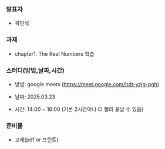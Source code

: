 ### **발표자**
- 곽민석
  
### **과제**
- chapter1. The Real Numbers 학습

### **스터디(방법,날짜,시간)**

- 방법: google meets (https://meet.google.com/hdt-yzjg-pgh)

- 날짜: 2025.03.23

- 시간: 14:00 ~ 16:00 (기본 2시간이나 더 빨리 끝날 수 있음)

### **준비물**

- 교재(pdf or 프린트)

